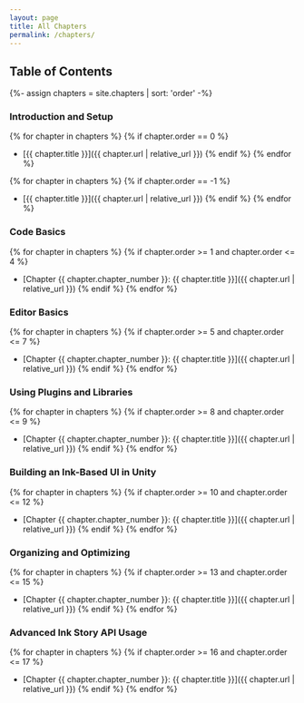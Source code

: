 ```yaml
---
layout: page
title: All Chapters
permalink: /chapters/
---
```


## Table of Contents

{%- assign chapters = site.chapters | sort: 'order' -%}

### Introduction and Setup

{% for chapter in chapters %}
  {% if chapter.order == 0 %}
- [{{ chapter.title }}]({{ chapter.url | relative_url }})
  {% endif %}
{% endfor %}

{% for chapter in chapters %}
  {% if chapter.order == -1 %}
- [{{ chapter.title }}]({{ chapter.url | relative_url }})
  {% endif %}
{% endfor %}

### Code Basics

{% for chapter in chapters %}
  {% if chapter.order >= 1 and chapter.order <= 4 %}
- [Chapter {{ chapter.chapter_number }}: {{ chapter.title }}]({{ chapter.url | relative_url }})
  {% endif %}
{% endfor %}

### Editor Basics

{% for chapter in chapters %}
  {% if chapter.order >= 5 and chapter.order <= 7 %}
- [Chapter {{ chapter.chapter_number }}: {{ chapter.title }}]({{ chapter.url | relative_url }})
  {% endif %}
{% endfor %}

### Using Plugins and Libraries

{% for chapter in chapters %}
  {% if chapter.order >= 8 and chapter.order <= 9 %}
- [Chapter {{ chapter.chapter_number }}: {{ chapter.title }}]({{ chapter.url | relative_url }})
  {% endif %}
{% endfor %}

### Building an Ink-Based UI in Unity

{% for chapter in chapters %}
  {% if chapter.order >= 10 and chapter.order <= 12 %}
- [Chapter {{ chapter.chapter_number }}: {{ chapter.title }}]({{ chapter.url | relative_url }})
  {% endif %}
{% endfor %}

### Organizing and Optimizing

{% for chapter in chapters %}
  {% if chapter.order >= 13 and chapter.order <= 15 %}
- [Chapter {{ chapter.chapter_number }}: {{ chapter.title }}]({{ chapter.url | relative_url }})
  {% endif %}
{% endfor %}

### Advanced Ink Story API Usage

{% for chapter in chapters %}
  {% if chapter.order >= 16 and chapter.order <= 17 %}
- [Chapter {{ chapter.chapter_number }}: {{ chapter.title }}]({{ chapter.url | relative_url }})
  {% endif %}
{% endfor %}
